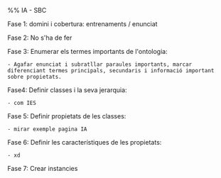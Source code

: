 %% IA - SBC

Fase 1: domini i cobertura: entrenaments / enunciat

Fase 2: No s'ha de fer

Fase 3: Enumerar els termes importants de l'ontologia:
	
	- Agafar enunciat i subratllar paraules importants, marcar diferenciant termes principals, secundaris i informació important sobre propietats.

Fase4: Definir classes i la seva jerarquia:

	- com IES

Fase 5: Definir propietats de les classes:

	- mirar exemple pagina IA

Fase 6: Definir les característiques de les propietats:

	- xd

Fase 7: Crear instancies

